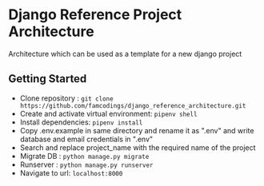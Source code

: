 # Django Reference Project Architecture
Architecture which can be used as a template for a new django project

## Getting Started
- Clone repository : `git clone https://github.com/famcodings/django_reference_architecture.git`
- Create and activate virtual environment: `pipenv shell`
- Install dependencies: `pipenv install`
- Copy .env.example in same directory and rename it as ".env" and write database and email credentials in ".env"
- Search and replace project_name with the required name of the project
- Migrate DB : `python manage.py migrate`
- Runserver : `python manage.py runserver`
- Navigate to url: `localhost:8000`